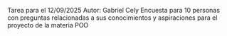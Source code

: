 Tarea para el 12/09/2025
Autor: Gabriel Cely
Encuesta para 10 personas con preguntas relacionadas a sus conocimientos y aspiraciones para el proyecto de la materia POO 
